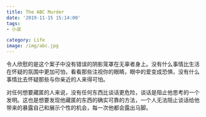 ```yaml
---
title: The ABC Murder
date: '2019-11-15 15:14:00'
tags: 
- 小说

category: Life
image: /img/abc.jpg
---
```


令人欣慰的是这个案子中没有错误的阴影笼罩在无辜者身上。没有什么事情比生活在怀疑的氛围中更加可怕，看看那些注视你的眼睛，眼中的爱变成恐惧，没有什么事情比去怀疑那些与你亲近的人来得可怕。

对任何想要藏匿的人来说，没有任何东西比谈话更危险，谈话是阻止他思考的一个发明。这也是想要发现他藏匿的东西的确实可靠的方法，一个人无法阻止谈话给他带来的暴露自己和展示个性的机会，每一次他都会露出马脚。